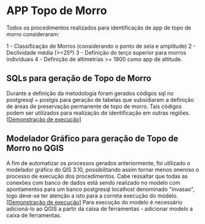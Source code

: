 # APP Topo de Morro
Todos os procedimentos realizados para identificação de app de topo de morro consideraram:

1 - Classificação de Morros (considerando o ponto de sela e amplitude)
2 - Declividade média (>=25º)
3 - Definição do terço superior para morros individuais
4 - Definição de altimetrias >= 1800 como app de altitude.


## SQLs para geração de Topo de Morro
Durante a definição da metodologia foram gerados códigos sql no postgresql + postgis para geração de tabelas que subsidiaram a definição de áreas de preservação permanente de topo de morro. Tais códigos podem ser utilizados para realização de identificação em outras regiões.
[[Demonstração de execução]](https://youtu.be/N1ltCct_fHw)

## Modelador Gráfico para geração de Topo de Morro no QGIS
A fim de automatizar os processos gerados anteriormente, foi utilizado o modelador gráfico do QIS 3.10, possibilitando assim tornar menos oneroso o processo de execução dos procedimentos.
Cabe ressaltar que todas as conexões com banco de dados está sendo realizado no modelo com apontamentos para um banco postgresql localhost denominado "invasao", logo deve-se ter atenção a isto para a correta execução do modelo.
[[Demonstração de execução]](https://youtu.be/hGXahGdcJ9I)
Para execução do modelo é necessário adicioná-lo ao QGIS a partir da caixa de ferramentas - adicionar modelo a caixa de ferramentas.
